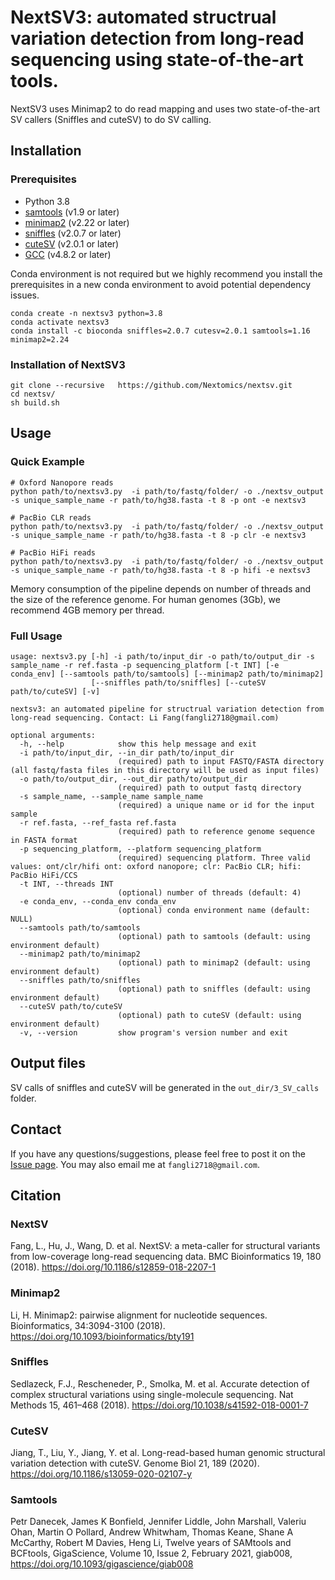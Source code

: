 # NextSV3: automated structrual variation detection from long-read sequencing using state-of-the-art tools. 

NextSV3 uses Minimap2 to do read mapping and uses two state-of-the-art SV callers (Sniffles and cuteSV) to do SV calling.

## Installation

### Prerequisites

- Python 3.8
- [samtools](https://github.com/samtools/samtools) (v1.9 or later)
- [minimap2](https://github.com/lh3/minimap2) (v2.22 or later)
- [sniffles](https://github.com/fritzsedlazeck/Sniffles) (v2.0.7 or later)
- [cuteSV](https://github.com/tjiangHIT/cuteSV) (v2.0.1 or later)
- [GCC](https://gcc.gnu.org/) (v4.8.2 or later)

Conda environment is not required but we highly recommend you install the prerequisites in a new conda environment to avoid potential dependency issues. 

```
conda create -n nextsv3 python=3.8
conda activate nextsv3
conda install -c bioconda sniffles=2.0.7 cutesv=2.0.1 samtools=1.16 minimap2=2.24
```

### Installation of NextSV3
```
git clone --recursive   https://github.com/Nextomics/nextsv.git
cd nextsv/
sh build.sh
```

## Usage

### Quick Example

```
# Oxford Nanopore reads
python path/to/nextsv3.py  -i path/to/fastq/folder/ -o ./nextsv_output -s unique_sample_name -r path/to/hg38.fasta -t 8 -p ont -e nextsv3

# PacBio CLR reads
python path/to/nextsv3.py  -i path/to/fastq/folder/ -o ./nextsv_output -s unique_sample_name -r path/to/hg38.fasta -t 8 -p clr -e nextsv3

# PacBio HiFi reads
python path/to/nextsv3.py  -i path/to/fastq/folder/ -o ./nextsv_output -s unique_sample_name -r path/to/hg38.fasta -t 8 -p hifi -e nextsv3
```

Memory consumption of the pipeline depends on number of threads and the size of the reference genome. For human genomes (3Gb), we recommend 4GB memory per thread. 

### Full Usage
```
usage: nextsv3.py [-h] -i path/to/input_dir -o path/to/output_dir -s sample_name -r ref.fasta -p sequencing_platform [-t INT] [-e conda_env] [--samtools path/to/samtools] [--minimap2 path/to/minimap2]
                  [--sniffles path/to/sniffles] [--cuteSV path/to/cuteSV] [-v]

nextsv3: an automated pipeline for structrual variation detection from long-read sequencing. Contact: Li Fang(fangli2718@gmail.com)

optional arguments:
  -h, --help            show this help message and exit
  -i path/to/input_dir, --in_dir path/to/input_dir
                        (required) path to input FASTQ/FASTA directory (all fastq/fasta files in this directory will be used as input files)
  -o path/to/output_dir, --out_dir path/to/output_dir
                        (required) path to output fastq directory
  -s sample_name, --sample_name sample_name
                        (required) a unique name or id for the input sample
  -r ref.fasta, --ref_fasta ref.fasta
                        (required) path to reference genome sequence in FASTA format
  -p sequencing_platform, --platform sequencing_platform
                        (required) sequencing platform. Three valid values: ont/clr/hifi ont: oxford nanopore; clr: PacBio CLR; hifi: PacBio HiFi/CCS
  -t INT, --threads INT
                        (optional) number of threads (default: 4)
  -e conda_env, --conda_env conda_env
                        (optional) conda environment name (default: NULL)
  --samtools path/to/samtools
                        (optional) path to samtools (default: using environment default)
  --minimap2 path/to/minimap2
                        (optional) path to minimap2 (default: using environment default)
  --sniffles path/to/sniffles
                        (optional) path to sniffles (default: using environment default)
  --cuteSV path/to/cuteSV
                        (optional) path to cuteSV (default: using environment default)
  -v, --version         show program's version number and exit
```

## Output files

SV calls of sniffles and cuteSV will be generated in the `out_dir/3_SV_calls` folder.

## Contact

If you have any questions/suggestions, please feel free to post it on the [Issue page](https://github.com/Nextomics/nextsv/issues). You may also email me at `fangli2718@gmail.com`. 

## Citation

### NextSV
Fang, L., Hu, J., Wang, D. et al. NextSV: a meta-caller for structural variants from low-coverage long-read sequencing data. BMC Bioinformatics 19, 180 (2018). https://doi.org/10.1186/s12859-018-2207-1

### Minimap2
Li, H. Minimap2: pairwise alignment for nucleotide sequences. Bioinformatics, 34:3094-3100 (2018). https://doi.org/10.1093/bioinformatics/bty191

### Sniffles
Sedlazeck, F.J., Rescheneder, P., Smolka, M. et al. Accurate detection of complex structural variations using single-molecule sequencing. Nat Methods 15, 461–468 (2018). https://doi.org/10.1038/s41592-018-0001-7

### CuteSV
Jiang, T., Liu, Y., Jiang, Y. et al. Long-read-based human genomic structural variation detection with cuteSV. Genome Biol 21, 189 (2020). https://doi.org/10.1186/s13059-020-02107-y

### Samtools
Petr Danecek, James K Bonfield, Jennifer Liddle, John Marshall, Valeriu Ohan, Martin O Pollard, Andrew Whitwham, Thomas Keane, Shane A McCarthy, Robert M Davies, Heng Li, Twelve years of SAMtools and BCFtools, GigaScience, Volume 10, Issue 2, February 2021, giab008, https://doi.org/10.1093/gigascience/giab008
